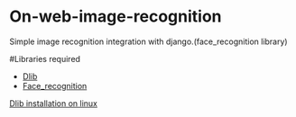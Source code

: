 # On-web-image-recognition
Simple image recognition integration with django.(face_recognition library)


#Libraries required
* [Dlib](https://pypi.org/project/dlib/)
* [Face_recognition](https://pypi.org/project/face_recognition/)

[Dlib installation on linux](https://www.learnopencv.com/install-dlib-on-ubuntu/)
